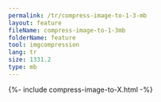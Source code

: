 ```yaml
---
permalink: /tr/compress-image-to-1-3-mb
layout: feature
fileName: compress-image-to-1-3mb
folderName: feature
tool: imgcompression
lang: tr
size: 1331.2
type: mb
---
```


{%- include compress-image-to-X.html -%}
